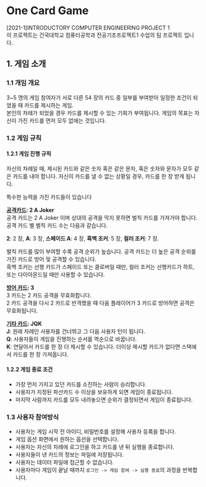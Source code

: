 # One Card Game
[2021-1]INTRODUCTORY COMPUTER ENGINEERING PROJECT 1<br>
이 프로젝트는 건국대학교 컴퓨터공학과 전공기초프로젝트1 수업의 팀 프로젝트 입니다.

## 1. 게임 소개

### 1.1 개임 개요
3~5 명의 게임 참여자가 서로 다른 54 장의 카드 중 일부를 부여받아 일정한 조건이 되었을 때 카드를 제시하는 게임.<br>
본인의 차례가 되었을 경우 카드를 제시할 수 있는 기회가 부여됩니다. 게임의 목표는 자신이 가진 카드를 먼저 모두 없애는 것입니다.

### 1.2 게임 규칙
#### 1.2.1 게임 진행 규칙
자신의 차례일 때, 제시된 카드와 같은 숫자 혹은 같은 문자, 혹은 숫자와 문자가 모두 같은 카드를 내야 합니다. 자신이 카드를 낼 수 없는 상황일 경우, 카드를 한 장 받게 됩니다.

특수한 능력을 가진 카드들이 있습니다

**<ins>공격카드</ins>: 2 A Joker**<br>
공격 카드는 2 A Joker 이며 상대의 공격을 막지 못하면 벌칙 카드를 가져가야 합니다. 공격 카드 별 벌칙 카드 수는 다음과 같습니다. 

**2**: 2 장, **A**: 3 장, **스페이드 A**: 4 장, **흑백 조커**: 5 장, **컬러 조커**: 7 장.

벌칙 카드를 많이 부여할 수록 공격 순위가 높습니다. 공격 카드는 더 높은 공격 순위를 가진 카드로 방어 및 공격할 수 있습니다.<br>
흑백 조커는 선행 카드가 스페이드 또는 클로버일 때만, 컬러 조커는 선행카드가 하트, 또는 다이아몬드일 때만 사용할 수 있습니다. 

**<ins>방어 카드</ins>: 3**<br>
3 카드는 2 카드 공격을 무효화합니다.<br>
2 카드 공격을 다시 2 카드로 반격했을 때 다음 플레이어가 3 카드로 방어하면 공격은 무효화됩니다.

**<ins>기타 카드</ins>: JQK**<br>
**J**: 원래 차례인 사용자를 건너뛰고 그 다음 사용자 턴이 됩니다. <br>
**Q**: 사용자들이 게임을 진행하는 순서를 역순으로 바꿉니다. <br>
**K**: 연달아서 카드를 한 장 더 제시할 수 있습니다. 더이상 제시할 카드가 없다면 스택에서 카드를 한 장 가져옵니다.

#### 1.2.2 게임 종료 조건
- 가장 먼저 가지고 있던 카드를 소진하는 사람이 승리합니다.
- 사용자가 지정된 파산카드 수 이상을 보유하게 되면 게임이 종료됩니다.
- 마지막 사람까지 카드를 모두 내려놓으면 순위가 결정되면서 게임이 종료됩니다.

### 1.3 사용자 참여방식
- 사용자는 게임 시작 전 아이디, 비밀번호를 설정해 사용자 등록을 합니다.
- 게임 옵션 화면에서 원하는 옵션을 선택합니다.
- 사용자는 자신의 차례에 로그인을 하고 카드를 낸 뒤 실행을 종료합니다.
- 사용자들이 낸 카드의 정보는 파일에 저장됩니다.
- 사용자는 데이터 파일에 접근할 수 없습니다.
- 사용자마다 게임이 끝날 때까지 `로그인 -> 게임 참여 -> 실행 종료`의 과정을 반복합니다.
